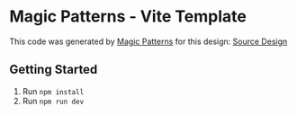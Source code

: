 # Magic Patterns - Vite Template

This code was generated by [Magic Patterns](https://magicpatterns.com) for this design: [Source Design](https://www.magicpatterns.com/c/nqz52etjfckaby2ux1jtdj)

## Getting Started

1. Run `npm install`
2. Run `npm run dev`
